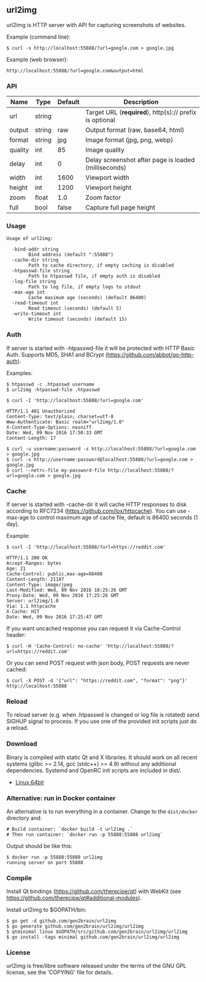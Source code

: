## url2img

url2img is HTTP server with API for capturing screenshots of websites.

Example (command line):

    $ curl -s http://localhost:55888/?url=google.com > google.jpg

Example (web browser):

    http://localhost:55888/?url=google.com&output=html

### API

Name    | Type      | Default   | Description
----    | ----      | -------   | -----------
url     | string    |           | Target URL (**required**), http(s):// prefix is optional
output  | string    | raw       | Output format (raw, base64, html)
format  | string    | jpg       | Image format (jpg, png, webp)
quality | int       | 85        | Image quality
delay   | int       | 0         | Delay screenshot after page is loaded (milliseconds)
width   | int       | 1600      | Viewport width
height  | int       | 1200      | Viewport height
zoom    | float     | 1.0       | Zoom factor
full    | bool      | false     | Capture full page height

### Usage

    Usage of url2img:

      -bind-addr string
            Bind address (default ":55888")
      -cache-dir string
            Path to cache directory, if empty caching is disabled
      -htpasswd-file string
            Path to htpasswd file, if empty auth is disabled
      -log-file string
            Path to log file, if empty logs to stdout
      -max-age int
            Cache maximum age (seconds) (default 86400)
      -read-timeout int
            Read timeout (seconds) (default 5)
      -write-timeout int
            Write timeout (seconds) (default 15)

### Auth

If server is started with -htpasswd-file it will be protected with HTTP Basic Auth. Supports MD5, SHA1 and BCrypt (https://github.com/abbot/go-http-auth).

Examples:

    $ htpasswd -c .htpasswd username
    $ url2img -htpasswd-file .htpasswd

    $ curl -I 'http://localhost:55888/?url=google.com'

    HTTP/1.1 401 Unauthorized
    Content-Type: text/plain; charset=utf-8
    Www-Authenticate: Basic realm="url2img/1.0"
    X-Content-Type-Options: nosniff
    Date: Wed, 09 Nov 2016 17:50:33 GMT
    Content-Length: 17

    $ curl -u username:password -s http://localhost:55888/?url=google.com > google.jpg
    $ curl -s http://username:password@localhost:55888/?url=google.com > google.jpg
    $ curl --netrc-file my-password-file http://localhost:55888/?url=google.com > google.jpg

### Cache

If server is started with -cache-dir it will cache HTTP responses to disk according to RFC7234 (https://github.com/lox/httpcache).
You can use -max-age to control maximum age of cache file, default is 86400 seconds (1 day).

Example:

    $ curl -I 'http://localhost:55888/?url=https://reddit.com'

    HTTP/1.1 200 OK
    Accept-Ranges: bytes
    Age: 21
    Cache-Control: public,max-age=86400
    Content-Length: 21107
    Content-Type: image/jpeg
    Last-Modified: Wed, 09 Nov 2016 18:25:26 GMT
    Proxy-Date: Wed, 09 Nov 2016 17:25:26 GMT
    Server: url2img/1.0
    Via: 1.1 httpcache
    X-Cache: HIT
    Date: Wed, 09 Nov 2016 17:25:47 GMT

If you want uncached response you can request it via Cache-Control header:

    $ curl -H 'Cache-Control: no-cache' 'http://localhost:55888/?url=https://reddit.com'

Or you can send POST request with json body, POST requests are never cached:

    $ curl -X POST -d '{"url": "https://reddit.com", "format": "png"}' http://localhost:55888

### Reload

To reload server (e.g. when .htpasswd is changed or log file is rotated) send SIGHUP signal to process.
If you use one of the provided init scripts just do a reload.

### Download

Binary is compiled with static Qt and X libraries. It should work on all recent systems (glibc >= 2.14, gcc (stdc++) >= 4.9) without any additional dependencies.
Systemd and OpenRC init scripts are included in dist/.

 - [Linux 64bit](https://github.com/gen2brain/url2img/releases/download/1.1/url2img-1.1-64bit.tar.xz)

### Alternative: run in Docker container

An alternative is to run everything in a container. Change to the `dist/docker` directory and:

    # Build container: `docker build -t url2img .`
    # Then run container: `docker run -p 55888:55888 url2img`

Output should be like this:

```
$ docker run -p 55888:55888 url2img
running server on port 55888
```

### Compile

Install Qt bindings (https://github.com/therecipe/qt) with WebKit (see https://github.com/therecipe/qt#additional-modules).

Install url2img to $GOPATH/bin:

    $ go get -d github.com/gen2brain/url2img
    $ go generate github.com/gen2brain/url2img/url2img
    $ qtminimal linux $GOPATH/src/github.com/gen2brain/url2img/url2img
    $ go install -tags minimal github.com/gen2brain/url2img/url2img

### License

url2img is free/libre software released under the terms of the GNU GPL license, see the 'COPYING' file for details.
